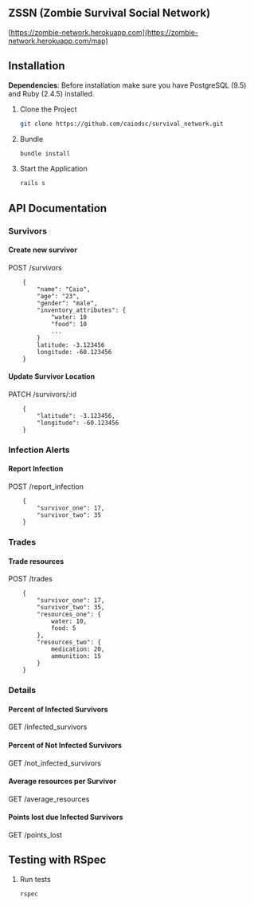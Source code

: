 ## ZSSN (Zombie Survival Social Network)

[https://zombie-network.herokuapp.com](https://zombie-network.herokuapp.com/map)

## Installation

**Dependencies**: Before installation make sure you have PostgreSQL (9.5) and Ruby (2.4.5) installed. 

1. Clone the Project

	~~~ sh
	git clone https://github.com/caiodsc/survival_network.git
	~~~

2. Bundle

	~~~ sh
	bundle install
	~~~

3. Start the Application

	~~~ sh
	rails s
	~~~

	
## API Documentation

### Survivors

#### Create new survivor

POST /survivors
   
        {
            "name": "Caio", 
            "age": "23", 
            "gender": "male", 
            "inventory_attributes": {
                "water: 10    
                "food": 10
                ...
            }
            latitude: -3.123456
            longitude: -60.123456
        }
        

#### Update Survivor Location

PATCH /survivors/:id

        {
            "latitude": -3.123456,
            "longitude": -60.123456
        }

            
### Infection Alerts

#### Report Infection

POST /report_infection

        {
            "survivor_one": 17,
            "survivor_two": 35
        }



### Trades

#### Trade resources 

POST /trades

        {
            "survivor_one": 17,
            "survivor_two": 35,
            "resources_one": {
                water: 10,
                food: 5
            },
            "resources_two": {
                medication: 20,
                ammunition: 15
            }
        }

            
### Details

#### Percent of Infected Survivors

GET /infected_survivors


#### Percent of Not Infected Survivors

GET /not_infected_survivors

#### Average resources per Survivor

GET /average_resources
            
#### Points lost due Infected Survivors

GET /points_lost

## Testing with RSpec

1. Run tests

    ~~~ sh
    rspec
    ~~~
    
    